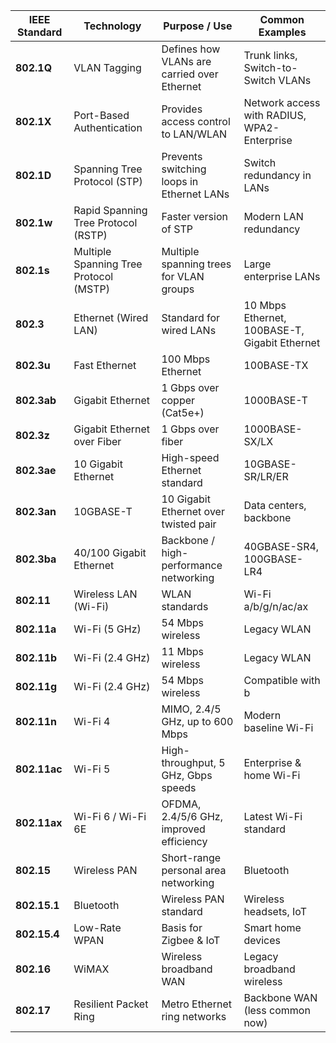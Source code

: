 | IEEE Standard | Technology                             | Purpose / Use                               | Common Examples                               |
| ------------- | -------------------------------------- | ------------------------------------------- | --------------------------------------------- |
| **802.1Q**    | VLAN Tagging                           | Defines how VLANs are carried over Ethernet | Trunk links, Switch-to-Switch VLANs           |
| **802.1X**    | Port-Based Authentication              | Provides access control to LAN/WLAN         | Network access with RADIUS, WPA2-Enterprise   |
| **802.1D**    | Spanning Tree Protocol (STP)           | Prevents switching loops in Ethernet LANs   | Switch redundancy in LANs                     |
| **802.1w**    | Rapid Spanning Tree Protocol (RSTP)    | Faster version of STP                       | Modern LAN redundancy                         |
| **802.1s**    | Multiple Spanning Tree Protocol (MSTP) | Multiple spanning trees for VLAN groups     | Large enterprise LANs                         |
| **802.3**     | Ethernet (Wired LAN)                   | Standard for wired LANs                     | 10 Mbps Ethernet, 100BASE-T, Gigabit Ethernet |
| **802.3u**    | Fast Ethernet                          | 100 Mbps Ethernet                           | 100BASE-TX                                    |
| **802.3ab**   | Gigabit Ethernet                       | 1 Gbps over copper (Cat5e+)                 | 1000BASE-T                                    |
| **802.3z**    | Gigabit Ethernet over Fiber            | 1 Gbps over fiber                           | 1000BASE-SX/LX                                |
| **802.3ae**   | 10 Gigabit Ethernet                    | High-speed Ethernet standard                | 10GBASE-SR/LR/ER                              |
| **802.3an**   | 10GBASE-T                              | 10 Gigabit Ethernet over twisted pair       | Data centers, backbone                        |
| **802.3ba**   | 40/100 Gigabit Ethernet                | Backbone / high-performance networking      | 40GBASE-SR4, 100GBASE-LR4                     |
| **802.11**    | Wireless LAN (Wi-Fi)                   | WLAN standards                              | Wi-Fi a/b/g/n/ac/ax                           |
| **802.11a**   | Wi-Fi (5 GHz)                          | 54 Mbps wireless                            | Legacy WLAN                                   |
| **802.11b**   | Wi-Fi (2.4 GHz)                        | 11 Mbps wireless                            | Legacy WLAN                                   |
| **802.11g**   | Wi-Fi (2.4 GHz)                        | 54 Mbps wireless                            | Compatible with b                             |
| **802.11n**   | Wi-Fi 4                                | MIMO, 2.4/5 GHz, up to 600 Mbps             | Modern baseline Wi-Fi                         |
| **802.11ac**  | Wi-Fi 5                                | High-throughput, 5 GHz, Gbps speeds         | Enterprise & home Wi-Fi                       |
| **802.11ax**  | Wi-Fi 6 / Wi-Fi 6E                     | OFDMA, 2.4/5/6 GHz, improved efficiency     | Latest Wi-Fi standard                         |
| **802.15**    | Wireless PAN                           | Short-range personal area networking        | Bluetooth                                     |
| **802.15.1**  | Bluetooth                              | Wireless PAN standard                       | Wireless headsets, IoT                        |
| **802.15.4**  | Low-Rate WPAN                          | Basis for Zigbee & IoT                      | Smart home devices                            |
| **802.16**    | WiMAX                                  | Wireless broadband WAN                      | Legacy broadband wireless                     |
| **802.17**    | Resilient Packet Ring                  | Metro Ethernet ring networks                | Backbone WAN (less common now)                |
